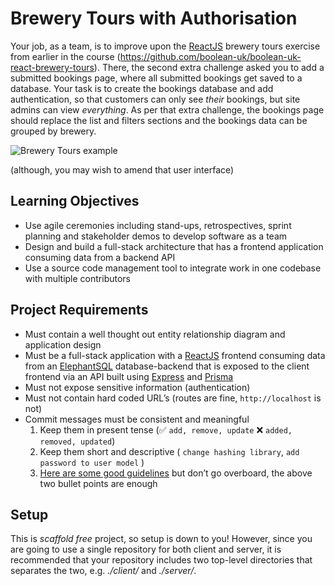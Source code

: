 # Brewery Tours with Authorisation

Your job, as a team, is to improve upon the [ReactJS](https://reactjs.org/) brewery tours exercise from earlier in the course (https://github.com/boolean-uk/boolean-uk-react-brewery-tours). There, the second extra challenge asked you to add a submitted bookings page, where all submitted bookings get saved to a database. Your task is to create the bookings database and add authentication, so that customers can only see _their_ bookings, but site admins can view _everything_. As per that extra challenge, the bookings page should replace the list and filters sections and the bookings data can be grouped by brewery.

![Brewery Tours example](./images/breweries-tour-react.gif)

(although, you may wish to amend that user interface)

## Learning Objectives

- Use agile ceremonies including stand-ups, retrospectives, sprint planning and stakeholder demos to develop software as a team
- Design and build a full-stack architecture that has a frontend application consuming data from a backend API
- Use a source code management tool to integrate work in one codebase with multiple contributors

## Project Requirements

- Must contain a well thought out entity relationship diagram and application design
- Must be a full-stack application with a [ReactJS](https://reactjs.org/) frontend consuming data from an [ElephantSQL](https://www.elephantsql.com/) database-backend that is exposed to the client frontend via an API built using [Express](https://expressjs.com/) and [Prisma](https://www.prisma.io/)
- Must not expose sensitive information (authentication)
- Must not contain hard coded URL’s (routes are fine, `http://localhost` is not)
- Commit messages must be consistent and meaningful
    1. Keep them in present tense (✅ `add, remove, update` ❌ `added, removed, updated`)
    2. Keep them short and descriptive ( `change hashing library`, `add password to user model` )
    3. [Here are some good guidelines](https://reflectoring.io/meaningful-commit-messages/) but don’t go overboard, the above two bullet points are enough

## Setup

This is _scaffold free_ project, so setup is down to you! However, since you are going to use a single repository for both client and server, it is recommended that your repository includes two top-level directories that separates the two, e.g. _./client/_ and _./server/_.
